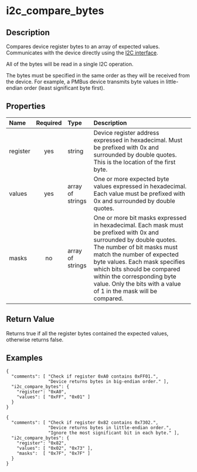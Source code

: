 # i2c_compare_bytes

## Description

Compares device register bytes to an array of expected values. Communicates with
the device directly using the [I2C interface](i2c_interface.md).

All of the bytes will be read in a single I2C operation.

The bytes must be specified in the same order as they will be received from the
device. For example, a PMBus device transmits byte values in little-endian order
(least significant byte first).

## Properties

| Name     | Required | Type             | Description                                                                                                                                                                                                                                                                                                                                     |
| :------- | :------: | :--------------- | :---------------------------------------------------------------------------------------------------------------------------------------------------------------------------------------------------------------------------------------------------------------------------------------------------------------------------------------------- |
| register |   yes    | string           | Device register address expressed in hexadecimal. Must be prefixed with 0x and surrounded by double quotes. This is the location of the first byte.                                                                                                                                                                                             |
| values   |   yes    | array of strings | One or more expected byte values expressed in hexadecimal. Each value must be prefixed with 0x and surrounded by double quotes.                                                                                                                                                                                                                 |
| masks    |    no    | array of strings | One or more bit masks expressed in hexadecimal. Each mask must be prefixed with 0x and surrounded by double quotes. The number of bit masks must match the number of expected byte values. Each mask specifies which bits should be compared within the corresponding byte value. Only the bits with a value of 1 in the mask will be compared. |

## Return Value

Returns true if all the register bytes contained the expected values, otherwise
returns false.

## Examples

```
{
  "comments": [ "Check if register 0xA0 contains 0xFF01.",
                "Device returns bytes in big-endian order." ],
  "i2c_compare_bytes": {
    "register": "0xA0",
    "values": [ "0xFF", "0x01" ]
  }
}

{
  "comments": [ "Check if register 0x82 contains 0x7302.",
                "Device returns bytes in little-endian order.",
                "Ignore the most significant bit in each byte." ],
  "i2c_compare_bytes": {
    "register": "0x82",
    "values": [ "0x02", "0x73" ],
    "masks":  [ "0x7F", "0x7F" ]
  }
}
```
